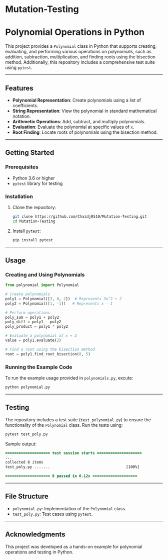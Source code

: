# Mutation-Testing
# Polynomial Operations in Python

This project provides a `Polynomial` class in Python that supports creating, evaluating, and performing various operations on polynomials, such as addition, subtraction, multiplication, and finding roots using the bisection method. Additionally, this repository includes a comprehensive test suite using `pytest`.

---

## Features

- **Polynomial Representation**: Create polynomials using a list of coefficients.
- **String Representation**: View the polynomial in standard mathematical notation.
- **Arithmetic Operations**: Add, subtract, and multiply polynomials.
- **Evaluation**: Evaluate the polynomial at specific values of `x`.
- **Root Finding**: Locate roots of polynomials using the bisection method.

---

## Getting Started

### Prerequisites
- Python 3.6 or higher
- `pytest` library for testing

### Installation
1. Clone the repository:
   ```bash
   git clone https://github.com/Chazdj0510/Mutation-Testing.git
   cd Mutation-Testing
2. Install `pytest`:
   ```bash
   pip install pytest

---

## Usage

### Creating and Using Polynomials
```python
from polynomial import Polynomial

# Create polynomials
poly1 = Polynomial([3, 0, 2])  # Represents 3x^2 + 2
poly2 = Polynomial([1, -1])   # Represents x - 1

# Perform operations
poly_sum = poly1 + poly2
poly_diff = poly1 - poly2
poly_product = poly1 * poly2

# Evaluate a polynomial at x = 2
value = poly1.evaluate(2)

# Find a root using the bisection method
root = poly1.find_root_bisection(0, 5)
```

### Running the Example Code
To run the example usage provided in `polynomials.py`, excute:
```bash
python polynomial.py
```

---

## Testing
The repository includes a test suite (`test_polynomial.py`) to ensure the functionality of the `Polynomial` class. Run the tests using:
```bash
pytest test_poly.py
```

Sample output:
```diff
==================== test session starts ====================
...
collected 8 items
test_poly.py .......                                  [100%]

==================== 8 passed in 0.12s ====================
```

---

## File Structure
- `polynomial.py`: Implementation of the `Polynomial` class.
- `test_poly.py`: Test cases using `pytest`.

---

## Acknowledgments
This project was developed as a hands-on example for polynomial operations and testing in Python.
